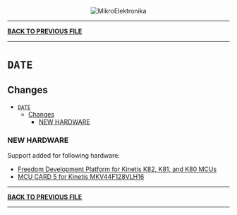 <p align="center">
  <img src="http://www.mikroe.com/img/designs/beta/logo_small.png?raw=true" alt="MikroElektronika"/>
</p>

---

**[BACK TO PREVIOUS FILE](../changelog.md)**

---

# `DATE`

## Changes

- [`DATE`](#date)
  - [Changes](#changes)
    - [NEW HARDWARE](#new-hardware)

### NEW HARDWARE

Support added for following hardware:

+ [Freedom Development Platform for Kinetis K82, K81, and K80 MCUs](https://www.nxp.com/design/design-center/development-boards-and-designs/general-purpose-mcus/freedom-development-platform-for-kinetis-k82-k81-and-k80-mcus:FRDM-K82F)
+ [MCU CARD 5 for Kinetis MKV44F128VLH16](https://www.mikroe.com/mcu-card-5-for-kinetis-mkv44f128vlh16)

---

**[BACK TO PREVIOUS FILE](../changelog.md)**

---
